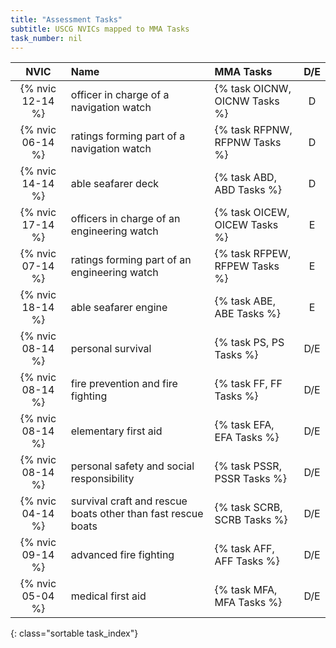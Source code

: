 ```yaml
---
title: "Assessment Tasks"
subtitle: USCG NVICs mapped to MMA Tasks 
task_number: nil
---
```


|NVIC   | Name | MMA Tasks | D/E |
|:-----:|:-----|:----------|:---:|
| {% nvic 12-14 %} | officer in charge of a navigation watch | {% task OICNW, OICNW Tasks %}  | D |
| {% nvic 06-14 %} | ratings forming part of a navigation watch | {% task RFPNW, RFPNW Tasks %}  | D |
| {% nvic 14-14 %} | able seafarer deck | {% task ABD, ABD Tasks %}  | D |
| {% nvic 17-14 %} | officers in charge of an engineering watch | {% task OICEW, OICEW Tasks %}  | E |
| {% nvic 07-14 %} | ratings forming part of an engineering watch | {% task RFPEW, RFPEW Tasks %}  | E |
| {% nvic 18-14 %} | able seafarer engine | {% task ABE, ABE Tasks %}  | E |
| {% nvic 08-14 %} | personal survival | {% task PS, PS Tasks %}  | D/E |
| {% nvic 08-14 %} | fire prevention and fire fighting | {% task FF, FF Tasks %}  | D/E |
| {% nvic 08-14 %} | elementary first aid | {% task EFA, EFA Tasks %}  | D/E |
| {% nvic 08-14 %} | personal safety and social responsibility | {% task PSSR, PSSR Tasks %}  | D/E |
| {% nvic 04-14 %} | survival craft and rescue boats other than fast rescue boats | {% task SCRB, SCRB Tasks %}  | D/E |
| {% nvic 09-14 %} | advanced fire fighting | {% task AFF, AFF Tasks %}  | D/E |
| {% nvic 05-04 %} | medical first aid | {% task MFA, MFA Tasks %}  | D/E |
{: class="sortable task_index"}